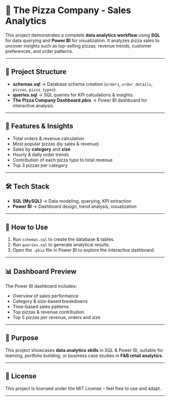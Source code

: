 # 🍕 The Pizza Company - Sales Analytics
This project demonstrates a complete **data analytics workflow** using **SQL** for data querying and **Power BI** for visualization. It analyzes pizza sales to uncover insights such as top-selling pizzas, revenue trends, customer preferences, and order patterns.  

---

## 📂 Project Structure
- **schemas.sql** → Database schema creation (`orders`, `order_details`, `pizzas`, `pizza_types`).
- **queries.sql** → SQL queries for KPI calculations & insights.
- **The Pizza Company Dashboard.pbix** → Power BI dashboard for interactive analysis.

---

## 🔑 Features & Insights
- Total orders & revenue calculation  
- Most popular pizzas (by sales & revenue)  
- Sales by **category** and **size**  
- Hourly & daily order trends  
- Contribution of each pizza type to total revenue  
- Top 3 pizzas per category

---

## 🛠️ Tech Stack
- **SQL (MySQL)** → Data modeling, querying, KPI extraction  
- **Power BI** → Dashboard design, trend analysis, visualization  

---

## 🚀 How to Use
1. Run `schemas.sql` to create the database & tables.  
2. Run `queries.sql` to generate analytical results.  
3. Open the `.pbix` file in Power BI to explore the interactive dashboard.  

---

## 📊 Dashboard Preview
The Power BI dashboard includes:
- Overview of sales performance  
- Category & size-based breakdowns  
- Time-based sales patterns  
- Top pizzas & revenue contribution
- Top 5 pizzas per revenue, orders and size

---

## 🎯 Purpose
This project showcases **data analytics skills** in SQL & Power BI, suitable for learning, portfolio building, or business case studies in **F&B retail analytics**.  

---

## 📄 License
This project is licensed under the MIT License – feel free to use and adapt.  

---
